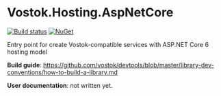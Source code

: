 # Vostok.Hosting.AspNetCore

[![Build status](https://ci.appveyor.com/api/projects/status/github/vostok/hosting.aspnetcore?svg=true&branch=master)](https://ci.appveyor.com/project/vostok/hosting.aspnetcore/branch/master)
[![NuGet](https://img.shields.io/nuget/v/Vostok.Hosting.AspNetCore.svg)](https://www.nuget.org/packages/Vostok.Hosting.AspNetCore)

Entry point for create Vostok-compatible services with ASP.NET Core 6 hosting model

**Build guide**: https://github.com/vostok/devtools/blob/master/library-dev-conventions/how-to-build-a-library.md

**User documentation**: not written yet.